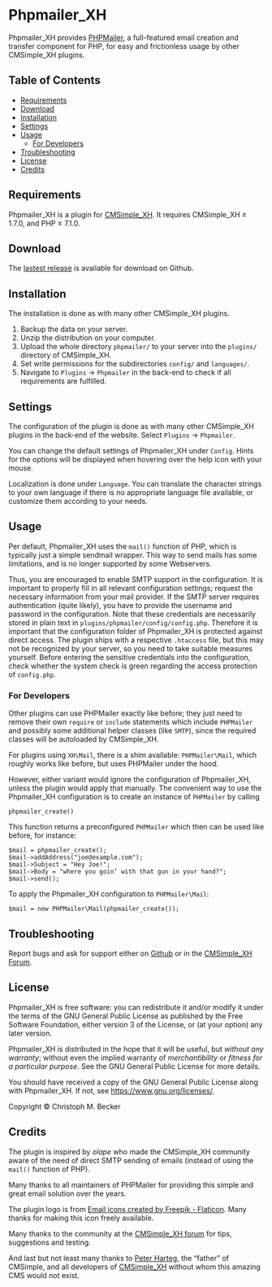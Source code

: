 # Phpmailer_XH

Phpmailer_XH provides [PHPMailer](https://github.com/PHPMailer/PHPMailer),
a full-featured email creation and transfer component for PHP, for easy
and frictionless usage by other CMSimple_XH plugins.

## Table of Contents

- [Requirements](#requirements)
- [Download](#download)
- [Installation](#installation)
- [Settings](#settings)
- [Usage](#usage)
  - [For Developers](#for-developers)
- [Troubleshooting](#troubleshooting)
- [License](#license)
- [Credits](#credits)

## Requirements

Phpmailer_XH is a plugin for [CMSimple_XH](https://www.cmsimple-xh.org/).
It requires CMSimple_XH ≥ 1.7.0, and PHP ≥ 7.1.0.

## Download

The [lastest release](https://github.com/cmb69/phpmailer_xh/releases/latest)
is available for download on Github.

## Installation

The installation is done as with many other CMSimple_XH plugins.

1. Backup the data on your server.
1. Unzip the distribution on your computer.
1. Upload the whole directory `phpmailer/` to your server into
   the `plugins/` directory of CMSimple\_XH.
1. Set write permissions for the subdirectories `config/`
   and `languages/`.
1. Navigate to `Plugins` → `Phpmailer` in the back-end to check if all
   requirements are fulfilled.

## Settings

The configuration of the plugin is done as with many other
CMSimple_XH plugins in the back-end of the website.
Select `Plugins` → `Phpmailer`.

You can change the default settings of Phpmailer_XH under `Config`.
Hints for the options will be displayed
when hovering over the help icon with your mouse.

Localization is done under `Language`.
You can translate the character strings to your own language
if there is no appropriate language file available,
or customize them according to your needs.

## Usage

Per default, Phpmailer_XH uses the `mail()` function of PHP,
which is typically just a simple sendmail wrapper.
This way to send mails has some limitations,
and is no longer supported by some Webservers.

Thus, you are encouraged to enable SMTP support in the configuration.
It is important to properly fill in all relevant configuration settings;
request the necessary information from your mail provider.
If the SMTP server requires authentication (quite likely),
you have to provide the username and password in the configuration.
Note that these credentials are necessarily stored in plain text in
`plugins/phpmailer/config/config.php`.
Therefore it is important that the configuration folder of Phpmailer_XH is
protected against direct access.  The plugin ships with a respective `.htaccess`
file, but this may not be recognized by your server, so you need to take
suitable measures yourself.  Before entering the sensitive credentials into
the configuration, check whether the system check is green regarding the
access protection of `config.php`.

### For Developers

Other plugins can use PHPMailer exactly like before; they just need to
remove their own `require` or `include` statements which include `PHPMailer`
and possibly some additional helper classes (like `SMTP`), since the
required classes will be autoloaded by CMSimple_XH.

For plugins using `XH\Mail`, there is a shim available: `PHPMailer\Mail`,
which roughly works like before, but uses PHPMailer under the hood.

However, either variant would ignore the configuration of Phpmailer_XH,
unless the plugin would apply that manually.
The convenient way to use the Phpmailer_XH configuration is to
create an instance of `PHPMailer` by calling

    phpmailer_create()

This function returns a preconfigured `PHPMailer` which then can
be used like before, for instance:

    $mail = phpmailer_create();
    $mail->addAddress("joe@example.com");
    $mail->Subject = "Hey Joe!";
    $mail->Body = "where you goin’ with that gun in your hand?";
    $mail->send();

To apply the Phpmailer_XH configuration to `PHPMailer\Mail`:

    $mail = new PHPMailer\Mail(phpmailer_create());

## Troubleshooting

Report bugs and ask for support either on
[Github](https://github.com/cmb69/phpmailer_xh/issues)
or in the [CMSimple\_XH Forum](https://cmsimpleforum.com/).

## License

Phpmailer_XH is free software: you can redistribute it and/or modify
it under the terms of the GNU General Public License as published by
the Free Software Foundation, either version 3 of the License, or
(at your option) any later version.

Phpmailer_XH is distributed in the hope that it will be useful,
but *without any warranty*; without even the implied warranty of
*merchantibility* or *fitness for a particular purpose*. See the
GNU General Public License for more details.

You should have received a copy of the GNU General Public License
along with Phpmailer_XH.  If not, see <https://www.gnu.org/licenses/>.

Copyright © Christoph M. Becker

## Credits

The plugin is inspired by *olape* who made the CMSimple_XH community
aware of the need of direct SMTP sending of emails (instead of using
the `mail()` function of PHP).

Many thanks to all maintainers of PHPMailer for providing this simple
and great email solution over the years.

The plugin logo is from
[Email icons created by Freepik - Flaticon](https://www.flaticon.com/free-icons/email).
Many thanks for making this icon freely available.

Many thanks to the community at the [CMSimple_XH forum](https://www.cmsimpleforum.com/)
for tips, suggestions and testing.

And last but not least many thanks to
[Peter Harteg](https://www.harteg.dk/), the “father” of CMSimple,
and all developers of [CMSimple\_XH](https://www.cmsimple-xh.org/)
without whom this amazing CMS would not exist.
